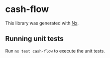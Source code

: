 # cash-flow

This library was generated with [Nx](https://nx.dev).

## Running unit tests

Run `nx test cash-flow` to execute the unit tests.
